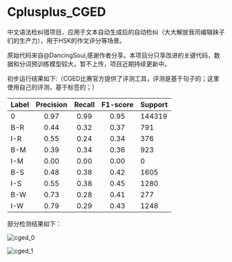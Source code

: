 # Cplusplus_CGED

中文语法检纠错项目，应用于文本自动生成后的自动检纠（大大解放我司编辑妹子们的生产力），用于HSK的作文评分等场景。


原始代码来自@DancingSoul,感谢作者分享。本项目分只享改进的关键代码，数据和分词预训练模型较大，暂不上传，项目近期持续更新中。


初步运行结果如下:（CGED比赛官方提供了评测工具，评测是基于句子的；这里使用自己的评测，基于标签的；）

Label| Precision | Recall | F1-score | Support 
|-|:-:| :-: | :-: | :- 
0 |0.97| 0.99|0.95|144319
B-R|0.44|0.32|0.37|791
I-R|0.55|0.24|0.34|376
B-M|0.39|0.34|0.36|923
I-M|0.00|0.00|0.00|0
B-S|0.48|0.38|0.42|1605
I-S|0.55|0.38|0.45|1280
B-W|0.73|0.28|0.41|277
I-W|0.79|0.29|0.43|1248


部分检测结果如下：

![cged_0](http://wx3.sinaimg.cn/mw690/aba7d18bgy1fu4mjgm3dvj213z0kmjvl.jpg)

![cged_1](http://wx3.sinaimg.cn/mw690/aba7d18bgy1fu4mjh7a48j21440ln0xd.jpg)
